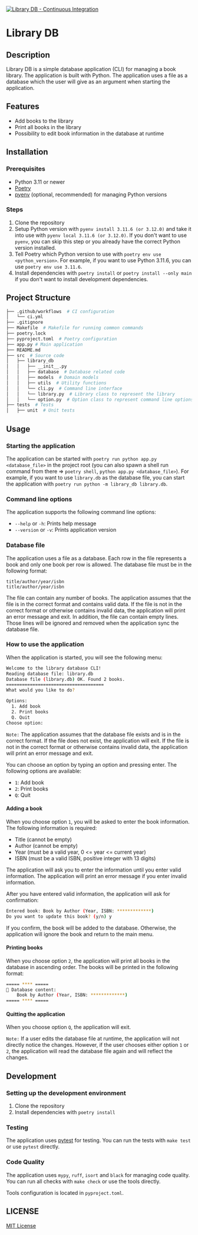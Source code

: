 [![Library DB - Continuous Integration](https://github.com/mikeleppane/book-library-db/actions/workflows/ci.yml/badge.svg?branch=master)](https://github.com/mikeleppane/book-library-db/actions/workflows/ci.yml)

# Library DB

## Description

Library DB is a simple database application (CLI) for managing a book library. The application is built with Python. The application uses a file as a database which the user will give as an argument when starting the application.

## Features

- Add books to the library
- Print all books in the library
- Possibility to edit book information in the database at runtime

## Installation

### Prerequisites

- Python 3.11 or newer
- [Poetry](https://python-poetry.org/)
- [pyenv](https://github.com/pyenv/pyenv) (optional, recommended) for managing Python versions

### Steps

1. Clone the repository
2. Setup Python version with `pyenv install 3.11.6 (or 3.12.0)` and take it into use with `pyenv local 3.11.6 (or 3.12.0)`. If you don't want to use `pyenv`, you can skip this step or you already have the correct Python version installed.
3. Tell Poetry which Python version to use with `poetry env use <python_version>`. For example, if you want to use Python 3.11.6, you can use `poetry env use 3.11.6`.
4. Install dependencies with `poetry install` or `poetry install --only main` if you don't want to install development dependencies.

## Project Structure

```bash
├── .github/workflows  # CI configuration
│   └── ci.yml
├── .gitignore 
├── Makefile  # Makefile for running common commands
├── poetry.lock 
├── pyproject.toml  # Poetry configuration
├── app.py # Main application
├── README.md
├── src  # Source code
│   ├── library_db
│   │   ├── __init__.py
│   │   ├── database  # Database related code
│   │   ├── models  # Domain models
│   │   ├── utils  # Utility functions
│   │   └── cli.py  # Command line interface
│   │   └── library.py  # Library class to represent the library
│   │   └── option.py  # Option class to represent command line options
├── tests  # Tests
│   ├── unit  # Unit tests
```

## Usage

### Starting the application

The application can be started with `poetry run python app.py <database_file>` in the project root (you can also spawn a shell run command from there => `poetry shell`, `python app.py <database_file>`).
For example, if you want to use `library.db` as the database file, you can start the application with `poetry run python -m library_db library.db`.

### Command line options

The application supports the following command line options:

- `--help` or `-h`: Prints help message
- `--version` or `-v`: Prints application version

### Database file

The application uses a file as a database. Each row in the file represents a book and only one book per row is allowed.
The database file must be in the following format:

```text
title/author/year/isbn 
title/author/year/isbn
```

The file can contain any number of books. The application assumes that the file is in the correct format and contains valid data. If the file is not in the correct format or otherwise contains invalid data, the application will print an error message and exit. In addition, the file can contain empty lines. Those lines will be ignored and removed when the application sync the database file.

### How to use the application

When the application is started, you will see the following menu:

```bash
Welcome to the library database CLI!
Reading database file: library.db
Database file (library.db) OK. Found 2 books.
=====================================
What would you like to do?

Options:
  1. Add book
  2. Print books
  Q. Quit
Choose option:
```

`Note:` The application assumes that the database file exists and is in the correct format. If the file does not exist, the application will exit. If the file is not in the correct format or otherwise contains invalid data, the application will print an error message and exit.

You can choose an option by typing an option and pressing enter. The following options are available:

- `1`: Add book
- `2`: Print books
- `Q`: Quit

#### Adding a book

When you choose option `1`, you will be asked to enter the book information. The following information is required:

- Title (cannot be empty)
- Author (cannot be empty)
- Year (must be a valid year, 0 <= year <= current year)
- ISBN (must be a valid ISBN, positive integer with 13 digits)

The application will ask you to enter the information until you enter valid information. The application will print an error message if you enter invalid information.

After you have entered valid information, the application will ask for confirmation: 

```bash
Entered book: Book by Author (Year, ISBN: *************)
Do you want to update this book? (y/n) y
```

If you confirm, the book will be added to the database. Otherwise, the application will ignore the book and return to the main menu.

#### Printing books

When you choose option `2`, the application will print all books in the database in ascending order. The books will be printed in the following format:

```bash
===== **** =====
📃 Database content:
    Book by Author (Year, ISBN: *************)
===== **** =====

```

#### Quitting the application

When you choose option `Q`, the application will exit.

`Note:` If a user edits the database file at runtime, the application will not directly notice the changes. However, if the user chooses either option `1` or `2`, the application will read the database file again and will reflect the changes.

## Development

### Setting up the development environment

1. Clone the repository
2. Install dependencies with `poetry install`

### Testing

The application uses [pytest](https://docs.pytest.org/en/latest/) for testing. You can run the tests with `make test` or use `pytest` directly.

### Code Quality

The application uses `mypy`, `ruff`, `isort` and `black` for managing code quality. You can run all checks with `make check` or use the tools directly.

Tools configuration is located in `pyproject.toml`.

## LICENSE

[MIT License](https://opensource.org/license/mit/)
